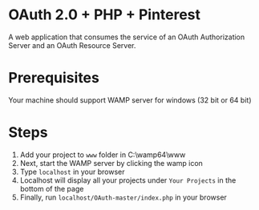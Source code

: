 # OAuth 2.0 + PHP + Pinterest
A web application that consumes the service of an OAuth Authorization Server and an OAuth Resource Server.

# Prerequisites
Your machine should support WAMP server for windows (32 bit or 64 bit)

# Steps
1. Add your project to `www` folder in C:\wamp64\www
2. Next, start the WAMP server by clicking the wamp icon
3. Type `localhost` in your browser
4. Localhost will display all your projects under `Your Projects` in the bottom of the page
5. Finally, run `localhost/OAuth-master/index.php` in your browser
